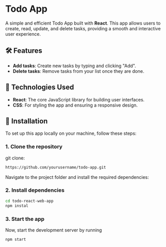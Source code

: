 # Todo App

A simple and efficient Todo App built with **React**. This app allows users to create, read, update, and delete tasks, providing a smooth and interactive user experience.


## 🛠 Features

- **Add tasks**: Create new tasks by typing and clicking "Add".
- **Delete tasks**: Remove tasks from your list once they are done.

## 🚀 Technologies Used

- **React**: The core JavaScript library for building user interfaces.
- **CSS**: For styling the app and ensuring a responsive design.


## 📝 Installation

To set up this app locally on your machine, follow these steps:
### 1. Clone the repository

git clone: 
```bash
https://github.com/yourusername/todo-app.git
```

Navigate to the project folder and install the required dependencies:
### 2. Install dependencies
```bash
cd todo-react-web-app
npm instal
```

### 3. Start the app
Now, start the development server by running
```bash
npm start
```


